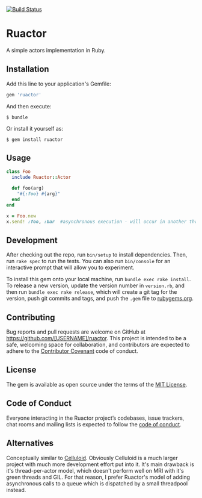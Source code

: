 [![Build Status](https://travis-ci.org/TimWSpence/ruactor.svg?branch=master)](https://travis-ci.org/TimWSpence/ruactor)

# Ruactor

A simple actors implementation in Ruby.

## Installation

Add this line to your application's Gemfile:

```ruby
gem 'ruactor'
```

And then execute:

    $ bundle

Or install it yourself as:

    $ gem install ruactor

## Usage

```ruby
class Foo
  include Ruactor::Actor

  def foo(arg)
    "#{:foo} #{arg}"
  end
end

x = Foo.new
x.send! :foo, :bar  #asynchronous execution - will occur in another thread at some point in the future
```

## Development

After checking out the repo, run `bin/setup` to install dependencies. Then, run `rake spec` to run the tests. You can also run `bin/console` for an interactive prompt that will allow you to experiment.

To install this gem onto your local machine, run `bundle exec rake install`. To release a new version, update the version number in `version.rb`, and then run `bundle exec rake release`, which will create a git tag for the version, push git commits and tags, and push the `.gem` file to [rubygems.org](https://rubygems.org).

## Contributing

Bug reports and pull requests are welcome on GitHub at https://github.com/[USERNAME]/ruactor. This project is intended to be a safe, welcoming space for collaboration, and contributors are expected to adhere to the [Contributor Covenant](http://contributor-covenant.org) code of conduct.

## License

The gem is available as open source under the terms of the [MIT License](http://opensource.org/licenses/MIT).

## Code of Conduct

Everyone interacting in the Ruactor project’s codebases, issue trackers, chat rooms and mailing lists is expected to follow the [code of conduct](https://github.com/[USERNAME]/ruactor/blob/master/CODE_OF_CONDUCT.md).

## Alternatives

Conceptually similar to [Celluloid](https://github.com/celluloid/celluloid). Obviously Celluloid is a much larger project with much more development effort put into it. It's main drawback is it's thread-per-actor model, which doesn't perform well on MRI with it's green threads and GIL. For that reason, I prefer Ruactor's model of adding asynchronous calls to a queue which is dispatched by a small threadpool instead.
